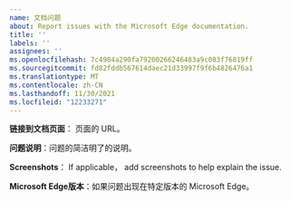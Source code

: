 ```yaml
---
name: 文档问题
about: Report issues with the Microsoft Edge documentation.
title: ''
labels: ''
assignees: ''
ms.openlocfilehash: 7c4984a290fa79200266246483a9c083f76819ff
ms.sourcegitcommit: fd82fddb567614daec21d33997f9f6b4826476a1
ms.translationtype: MT
ms.contentlocale: zh-CN
ms.lasthandoff: 11/30/2021
ms.locfileid: "12233271"
---
```

<!--
⚠ If your feedback isn't about the Microsoft Edge developer documentation, consider submitting it here instead:

* For DevTools: https://docs.microsoft.com/en-us/microsoft-edge/devtools-guide-chromium/contact
* For WebView2: https://github.com/MicrosoftEdge/WebView2Feedback/issues
-->

**链接到文档页面**： 页面的 URL。

**问题说明**：问题的简洁明了的说明。

**Screenshots**： If applicable， add screenshots to help explain the issue.

**Microsoft Edge版本**：如果问题出现在特定版本的 Microsoft Edge。
